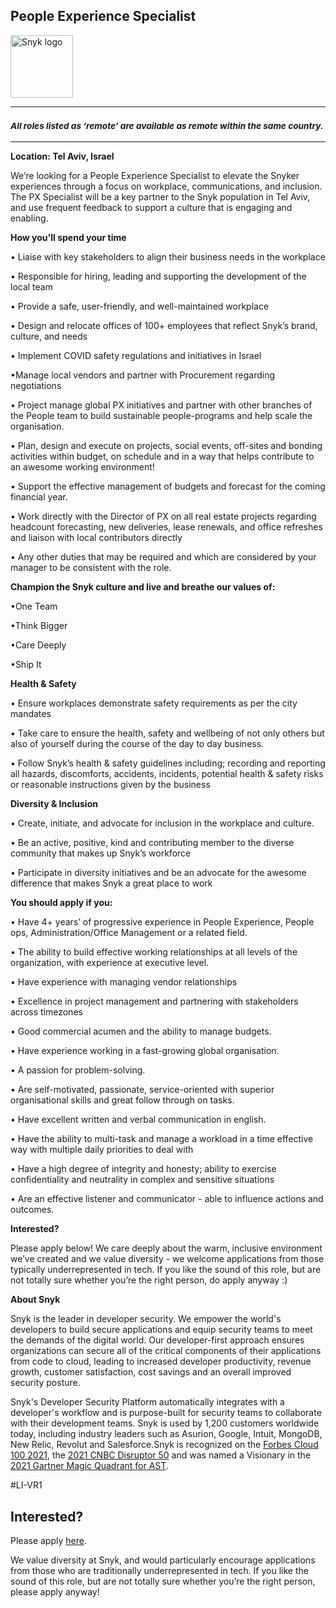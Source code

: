 People Experience Specialist
---

<img src="https://res.cloudinary.com/snyk/image/upload/v1537345894/press-kit/brand/logo-black.png" width="100" alt="Snyk logo" />

<hr>
<h3><em><strong><sub>All roles listed as ‘remote’ are available as remote within the same country.</sub></strong></em></h3>
<hr>
<p><strong>Location: Tel Aviv, Israel</strong></p>
<p><span style="font-weight: 400;">We’re looking for a People Experience Specialist to e</span>levate the Snyker experiences through a focus on workplace, communications, and inclusion. The PX Specialist will be a key partner to the Snyk population in Tel Aviv, and use frequent feedback to support a culture that is engaging and enabling.</p>
<p class="p1"><strong>How you'll spend your time</strong></p>
<p class="p2">• Liaise with key stakeholders to align their business needs in the workplace</p>
<p class="p2">• Responsible for hiring, leading and supporting the development of the local team</p>
<p class="p2">• Provide a safe, user-friendly, and well-maintained workplace&nbsp;</p>
<p class="p2">• Design and relocate offices of 100+ employees that reflect Snyk’s brand, culture, and needs</p>
<p class="p2">• Implement COVID safety regulations and initiatives in Israel</p>
<p class="p2">•Manage local vendors and partner with Procurement regarding negotiations</p>
<p class="p2">• Project manage global PX initiatives and partner with other branches of the People team to build sustainable people-programs and help scale the organisation.&nbsp;</p>
<p class="p2">• Plan, design and execute on projects, social events, off-sites and bonding activities within budget, on schedule and in a way that helps contribute to an awesome working environment!</p>
<p class="p2">• Support the effective management of budgets and forecast for the coming financial year.</p>
<p class="p2">• Work directly with the Director of PX on all real estate projects regarding headcount forecasting, new deliveries, lease renewals, and office refreshes and liaison with local contributors directly</p>
<p class="p2">• Any other duties that may be required and which are considered by your manager to be consistent with the role.</p>
<p class="p2"><strong>Champion the Snyk culture and live and breathe our values of:</strong></p>
<p class="p2">•One Team</p>
<p class="p2">•Think Bigger</p>
<p class="p2">•Care Deeply</p>
<p class="p2">•Ship It</p>
<p class="p2"><strong>Health &amp; Safety</strong></p>
<p class="p2">• Ensure workplaces demonstrate safety requirements as per the city mandates</p>
<p class="p2">• Take care to ensure the health, safety and wellbeing of not only others but also of yourself during the course of the day to day business.</p>
<p class="p2">• Follow Snyk’s health &amp; safety guidelines including; recording and reporting all hazards, discomforts, accidents, incidents, potential health &amp; safety risks or reasonable instructions given by the business</p>
<p class="p2"><strong>Diversity &amp; Inclusion</strong></p>
<p class="p2">• Create, initiate, and advocate for inclusion in the workplace and culture.&nbsp;</p>
<p class="p2">• Be an active, positive, kind and contributing member to the diverse community that makes up Snyk’s workforce</p>
<p class="p2">• Participate in diversity initiatives and be an advocate for the awesome difference that makes Snyk a great place to work</p>
<p><strong>You should apply if you:</strong></p>
<p class="p1">• Have 4+ years’ of progressive experience in People Experience, People ops, Administration/Office Management or a related field.&nbsp;</p>
<p class="p2">• The ability to build effective working relationships at all levels of the organization, with experience at executive level.&nbsp;</p>
<p class="p2">• Have experience with managing vendor relationships</p>
<p class="p2">• Excellence in project management and partnering with stakeholders across timezones</p>
<p class="p2">• Good commercial acumen and the ability to manage budgets.</p>
<p class="p2">• Have experience working in a fast-growing global organisation.</p>
<p class="p2">• A passion for problem-solving.</p>
<p class="p2">• Are self-motivated, passionate, service-oriented with superior organisational skills and great follow through on tasks.</p>
<p class="p2">• Have excellent written and verbal communication in english.</p>
<p class="p2">• Have the ability to multi-task and manage a workload in a time effective way with multiple daily priorities to deal with</p>
<p class="p2">• Have a high degree of integrity and honesty; ability to exercise confidentiality and neutrality in complex and sensitive situations</p>
<p class="p2">• Are an effective listener and communicator - able to influence actions and outcomes.</p>
<p><strong>Interested?</strong></p>
<p><span style="font-weight: 400;">Please apply below! We care deeply about the warm, inclusive environment we’ve created and we value diversity - we welcome applications from those typically underrepresented in tech. If you like the sound of this role, but are not totally sure whether you’re the right person, do apply anyway :)</span></p>
<p><strong>About Snyk</strong></p>
<p><span style="font-weight: 400;">Snyk is the leader in developer security. We empower the world's developers to build secure applications and equip security teams to meet the demands of the digital world. Our developer-first approach ensures organizations can secure all of the critical components of their applications from code to cloud, leading to increased developer productivity, revenue growth, customer satisfaction, cost savings and an overall improved security posture.&nbsp;</span></p>
<p><span style="font-weight: 400;">Snyk's Developer Security Platform automatically integrates with a developer's workflow and is purpose-built for security teams to collaborate with their development teams. Snyk is used by 1,200 customers worldwide today, including industry leaders such as Asurion, Google, Intuit, MongoDB, New Relic, Revolut and Salesforce.</span><span style="font-weight: 400;">Snyk is recognized on the </span><a href="https://www.forbes.com/cloud100/#6f24b5ba5f94"><span style="font-weight: 400;">Forbes Cloud 100 2021</span></a><span style="font-weight: 400;">, the </span><a href="https://www.cnbc.com/2021/05/25/these-are-the-2021-cnbc-disruptor-50-companies.html"><span style="font-weight: 400;">2021 CNBC Disruptor 50</span></a><span style="font-weight: 400;"> and was named a Visionary in the</span><a href="https://snyk.io/blog/snyk-visionary-2021-gartner-magic-quadrant-for-ast/"><span style="font-weight: 400;"> 2021 Gartner Magic Quadrant for AST</span></a><span style="font-weight: 400;">.</span></p>
<p><span style="font-weight: 400;">#LI-VR1</span></p>

Interested?
---

Please apply [here](https://boards.greenhouse.io/snyk/jobs/5590042002#app).

We value diversity at Snyk, and would particularly encourage applications from those who are traditionally underrepresented in tech.
If you like the sound of this role, but are not totally sure whether you’re the right person, please apply anyway!
